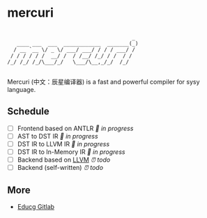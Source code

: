 # mercuri

```                  

                                        _ 
   ____ ___  ___  ____________  _______(_)
  / __ `__ \/ _ \/ ___/ ___/ / / / ___/ / 
 / / / / / /  __/ /  / /__/ /_/ / /  / /  
/_/ /_/ /_/\___/_/   \___/\__,_/_/  /_/   
                                          

```

Mercuri (中文：辰星编译器) is a fast and powerful compiler for sysy language.

## Schedule

+ [ ] Frontend based on ANTLR *🔨 in progress*
+ [ ] AST to DST IR *🔨 in progress*
+ [ ] DST IR to LLVM IR *🔨 in progress*
+ [ ] DST IR to In-Memory IR *🔨 in progress*
+ [ ] Backend based on [LLVM](https://llvm.org/docs/index.html) *⏰ todo*
+ [ ] Backend (self-written) *⏰ todo*

## More

+ [Educg Gitlab](https://course.educg.net/sv2/indexexp/gitlabindex.jsp)